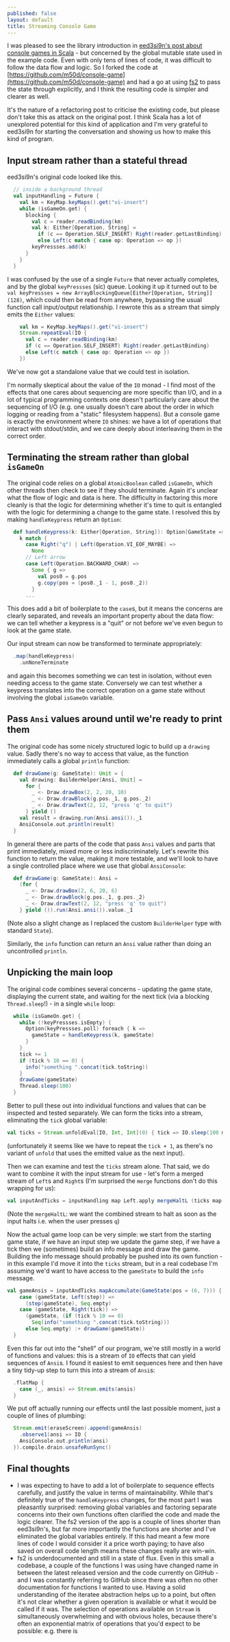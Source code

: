 ```yaml
---
published: false
layout: default
title: Streaming Console Game
---
```

I was pleased to see the library introduction in [eed3si9n's post about console games in Scala](http://eed3si9n.com/console-games-in-scala) - but concerned by the global mutable state used in the example code. Even with only tens of lines of code, it was difficult to follow the data flow and logic. So I forked the code at [https://github.com/m50d/console-game](https://github.com/m50d/console-game) and had a go at using [fs2](https://github.com/functional-streams-for-scala/fs2) to pass the state through explicitly, and I think the resulting code is simpler and clearer as well.

It's the nature of a refactoring post to criticise the existing code, but please don't take this as attack on the original post. I think Scala has a lot of unexplored potential for this kind of application and I'm very grateful to eed3si9n for starting the conversation and showing us how to make this kind of program.

## Input stream rather than a stateful thread

eed3si9n's original code looked like this.

````scala
  // inside a background thread
  val inputHandling = Future {
    val km = KeyMap.keyMaps().get("vi-insert")
    while (isGameOn.get) {
      blocking {
        val c = reader.readBinding(km)
        val k: Either[Operation, String] =
          if (c == Operation.SELF_INSERT) Right(reader.getLastBinding)
          else Left(c match { case op: Operation => op })
        keyPressses.add(k)
      }
    }
  }
````

I was confused by the use of a single `Future` that never actually completes, and by the global `keyPressses` (sic) queue. Looking it up it turned out to be `val keyPressses = new ArrayBlockingQueue[Either[Operation, String]](128)`, which could then be read from anywhere, bypassing the usual function call input/output relationship. I rewrote this as a stream that simply emits the `Either` values:

````scala
    val km = KeyMap.keyMaps().get("vi-insert")
    Stream.repeatEval(IO {
      val c = reader.readBinding(km)
      if (c == Operation.SELF_INSERT) Right(reader.getLastBinding)
      else Left(c match { case op: Operation => op })
    })
````

We've now got a standalone value that we could test in isolation.

I'm normally skeptical about the value of the `IO` monad - I find most of the effects that one cares about sequencing are more specific than I/O, and in a lot of typical programming contexts one doesn't particularly care about the sequencing of I/O (e.g. one usually doesn't care about the order in which logging or reading from a "static" filesystem happens). But a console game is exactly the environment where `IO` shines: we have a lot of operations that interact with stdout/stdin, and we care deeply about interleaving them in the correct order.

## Terminating the stream rather than global `isGameOn`

The original code relies on a global `AtomicBoolean` called `isGameOn`, which other threads then check to see if they should terminate. Again it's unclear what the flow of logic and data is here. The difficulty in factoring this more cleanly is that the logic for determining whether it's time to quit is entangled with the logic for determining a change to the game state. I resolved this by making `handleKeypress` return an `Option`:

````scala
  def handleKeypress(k: Either[Operation, String]): Option[GameState => GameState] =
    k match {
      case Right("q") | Left(Operation.VI_EOF_MAYBE) =>
        None
      // Left arrow
      case Left(Operation.BACKWARD_CHAR) =>
        Some { g =>
          val pos0 = g.pos
          g.copy(pos = (pos0._1 - 1, pos0._2))
        }
      ...
````

This does add a bit of boilerplate to the `case`s, but it means the concerns are clearly separated, and reveals an important property about the data flow: we can tell whether a keypress is a "quit" or not before we've even begun to look at the game state.

Our input stream can now be transformed to terminate appropriately:

````scala
  .map(handleKeypress)
    .unNoneTerminate
````

and again this becomes something we can test in isolation, without even needing access to the game state. Conversely we can test whether a keypress translates into the correct operation on a game state without involving the global `isGameOn` variable.

## Pass `Ansi` values around until we're ready to print them

The original code has some nicely structured logic to build up a `drawing` value. Sadly there's no way to access that value, as the function immediately calls a global `println` function:

````scala
  def drawGame(g: GameState): Unit = {
    val drawing: BuilderHelper[Ansi, Unit] =
      for {
        _ <- Draw.drawBox(2, 2, 20, 10)
        _ <- Draw.drawBlock(g.pos._1, g.pos._2)
        _ <- Draw.drawText(2, 12, "press 'q' to quit")
      } yield ()
    val result = drawing.run(Ansi.ansi())._1
    AnsiConsole.out.println(result)
  }
````

In general there are parts of the code that pass `Ansi` values and parts that print immediately, mixed more or less indiscriminately. Let's rewrite this function to return the value, making it more testable, and we'll look to have a single controlled place where we use that global `AnsiConsole`:

````scala
  def drawGame(g: GameState): Ansi =
    (for {
      _ <- Draw.drawBox(2, 6, 20, 6)
      _ <- Draw.drawBlock(g.pos._1, g.pos._2)
      _ <- Draw.drawText(2, 12, "press 'q' to quit")
    } yield ()).run(Ansi.ansi()).value._1
````

(Note also a slight change as I replaced the custom `BuilderHelper` type with standard `State`).

Similarly, the `info` function can return an `Ansi` value rather than doing an uncontrolled `println`.


## Unpicking the main loop

The original code combines several concerns - updating the game state, displaying the current state, and waiting for the next tick (via a blocking `Thread.sleep`!) - in a single `while` loop:

````scala
  while (isGameOn.get) {
    while (!keyPressses.isEmpty) {
      Option(keyPressses.poll) foreach { k =>
        gameState = handleKeypress(k, gameState)
      }
    }
    tick += 1
    if (tick % 10 == 0) {
      info("something ".concat(tick.toString))
    }
    drawGame(gameState)
    Thread.sleep(100)
  }
````

Better to pull these out into individual functions and values that can be inspected and tested separately. We can form the ticks into a stream, eliminating the `tick` global variable:

````scala
val ticks = Stream.unfoldEval[IO, Int, Int](0) { tick => IO.sleep(100 milliseconds).map(_ => Some((tick + 1, tick + 1))) }
````

(unfortunately it seems like we have to repeat the `tick + 1`, as there's no variant of `unfold` that uses the emitted value as the next input).

Then we can examine and test the `ticks` stream alone. That said, we do want to combine it with the input stream for use - let's form a merged stream of `Left`s and `Right`s (I'm surprised the `merge` functions don't do this wrapping for us):

````scala
val inputAndTicks = inputHandling map Left.apply mergeHaltL (ticks map Right.apply)
````

(Note the `mergeHaltL`: we want the combined stream to halt as soon as the input halts i.e. when the user presses `q`)

Now the actual game loop can be very simple: we start from the starting game state, if we have an input step we update the game step, if we have a tick then we (sometimes) build an info message and draw the game. Building the info message should probably be pushed into its own function - in this example I'd move it into the `ticks` stream, but in a real codebase I'm assuming we'd want to have access to the `gameState` to build the `info` message.

````scala
val gameAnsis = inputAndTicks.mapAccumulate(GameState(pos = (6, 7))) {
    case (gameState, Left(step)) =>
      (step(gameState), Seq.empty)
    case (gameState, Right(tick)) =>
      (gameState, (if (tick % 10 == 0)
        Seq(info("something ".concat(tick.toString)))
      else Seq.empty) :+ drawGame(gameState))
  }
````

Even this far out into the "shell" of our program, we're still mostly in a world of functions and values: this is a stream of `IO` effects that can yield sequences of `Ansi`s. I found it easiest to emit sequences here and then have a tiny tidy-up step to turn this into a stream of `Ansi`s:

````scala
  .flatMap {
    case (_, ansis) => Stream.emits(ansis)
  }
````

We put off actually running our effects until the last possible moment, just a couple of lines of plumbing:

````scala
  Stream.emit(eraseScreen).append(gameAnsis)
    .observe1(ansi => IO {
    AnsiConsole.out.println(ansi)
  }).compile.drain.unsafeRunSync()
````

## Final thoughts

   * I was expecting to have to add a lot of boilerplate to sequence effects carefully, and justify the value in terms of maintainability. While that's definitely true of the `handleKeypress` changes, for the most part I was pleasantly surprised: removing global variables and factoring separate concerns into their own functions often clarified the code and made the logic clearer. The fs2 version of the app is a couple of lines shorter than eed3si9n's, but far more importantly the functions are shorter and I've eliminated the global variables entirely. If this had meant a few more lines of code I would consider it a price worth paying; to have also saved on overall code length means these changes really are win-win.
   * fs2 is underdocumented and still in a state of flux. Even in this small a codebase, a couple of the functions I was using have changed name in between the latest released version and the code currently on GitHub - and I was constantly referring to GitHub since there was often no other documentation for functions I wanted to use. Having a solid understanding of the iteratee abstraction helps up to a point, but often it's not clear whether a given operation is available or what it would be called if it was. The selection of operations available on `Stream` is simultaneously overwhelming and with obvious holes, because there's often an exponential matrix of operations that you'd expect to be possible: e.g. there is 